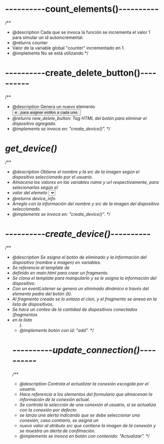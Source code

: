 # ----------count_elements()----------
/**
 * @description Cada que se invoca la función se incrementa el valor 1 para simular un id autoincremental.
 * @returns counter
 * Valor de la variable global "counter" incrementado en 1.
 * @implements No se está utilizando
 */

# ----------create_delete_button()----------
/**
 * @description Genera un nuevo elemento <button> e <i>, para asignar estilos a cada uno. 
 * @returns new_delete_button: Tag HTML del botón para eliminar el dispositivo agregado.
 * @implements se invoca en: "create_device()".
 */

# get_device()
/**
 * @description Obtiene el nombre y la src de la imagen según el dispositivo seleccionado por el usuario.
 * Almacena los valores en las variables name y url respectivamente, para selecionarlos según el
 * valor del elemeto <select> en el formulario. Guarda dichos valores en un arreglo.
 * @returns device_info
 * Arreglo con la información del nombre y src de la imagen del dispositivo seleccionado.
 * @implements se invoca en: "create_device()".
 */

# ----------create_device()----------
/**
 * @description Se asigna el botón de eliminado y la información del dispositivo (nombre e imagen) en variables.
 * Se referencia al template de <li> definido en main.html para crear un fragmento.
 * Se clona el template para manipularlo y se le asigna la información del dispositivo.
 * Con un eventListener se genera un eliminado dinámico a través del elemento padre del botón (li).
 * Al fragmento creado se lo enlaza el clon, y el fragmento se anexa en la lista de dispositivos.
 * Se hace un conteo de la cantidad de dispositivos conectados (fragmentos <li> en la lista <ul>).
 * @implements botón con id: "add".
 */

# ----------update_connection()----------
/**
 * @description Controla el actualizar la conexión escogida por el usuario. 
 * Hace referencia a los elementos del formulario que almacenan la información de la conexión actual.
 * Se controla la selección de una conexión al usuario, si se actualiza con la conexión por defecto
 * se lanza una alerta indicando que se debe seleccionar una conexión, caso contrario, se asigna un 
 * nuevo valor al atributo src que contiene la imagen de la conexión y se muestra un alerta de confimación.
 * @implements se invoca en botón con contenido: "Actualizar". 
 */